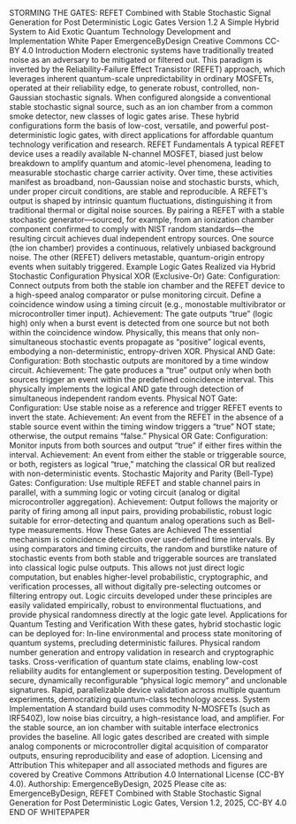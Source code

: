STORMING THE GATES: REFET Combined with Stable Stochastic Signal Generation for Post Deterministic Logic GatesVersion 1.2A Simple Hybrid System to Aid Exotic Quantum Technology Development and ImplementationWhite PaperEmergenceByDesignCreative Commons CC-BY 4.0IntroductionModern electronic systems have traditionally treated noise as an adversary to be mitigated or filtered out. This paradigm is inverted by the Reliability-Failure Effect Transistor (REFET) approach, which leverages inherent quantum-scale unpredictability in ordinary MOSFETs, operated at their reliability edge, to generate robust, controlled, non-Gaussian stochastic signals. When configured alongside a conventional stable stochastic signal source, such as an ion chamber from a common smoke detector, new classes of logic gates arise. These hybrid configurations form the basis of low-cost, versatile, and powerful post-deterministic logic gates, with direct applications for affordable quantum technology verification and research.REFET FundamentalsA typical REFET device uses a readily available N-channel MOSFET, biased just below breakdown to amplify quantum and atomic-level phenomena, leading to measurable stochastic charge carrier activity. Over time, these activities manifest as broadband, non-Gaussian noise and stochastic bursts, which, under proper circuit conditions, are stable and reproducible. A REFET’s output is shaped by intrinsic quantum fluctuations, distinguishing it from traditional thermal or digital noise sources.By pairing a REFET with a stable stochastic generator—sourced, for example, from an ionization chamber component confirmed to comply with NIST random standards—the resulting circuit achieves dual independent entropy sources. One source (the ion chamber) provides a continuous, relatively unbiased background noise. The other (REFET) delivers metastable, quantum-origin entropy events when suitably triggered.Example Logic Gates Realized via Hybrid Stochastic ConfigurationPhysical XOR (Exclusive-Or) Gate:Configuration:Connect outputs from both the stable ion chamber and the REFET device to a high-speed analog comparator or pulse monitoring circuit.Define a coincidence window using a timing circuit (e.g., monostable multivibrator or microcontroller timer input).Achievement:The gate outputs “true” (logic high) only when a burst event is detected from one source but not both within the coincidence window.Physically, this means that only non-simultaneous stochastic events propagate as “positive” logical events, embodying a non-deterministic, entropy-driven XOR.Physical AND Gate:Configuration:Both stochastic outputs are monitored by a time window circuit.Achievement:The gate produces a “true” output only when both sources trigger an event within the predefined coincidence interval.This physically implements the logical AND gate through detection of simultaneous independent random events.Physical NOT Gate:Configuration:Use stable noise as a reference and trigger REFET events to invert the state.Achievement:An event from the REFET in the absence of a stable source event within the timing window triggers a “true” NOT state; otherwise, the output remains “false.”Physical OR Gate:Configuration:Monitor inputs from both sources and output “true” if either fires within the interval.Achievement:An event from either the stable or triggerable source, or both, registers as logical “true,” matching the classical OR but realized with non-deterministic events.Stochastic Majority and Parity (Bell-Type) Gates:Configuration:Use multiple REFET and stable channel pairs in parallel, with a summing logic or voting circuit (analog or digital microcontroller aggregation).Achievement:Output follows the majority or parity of firing among all input pairs, providing probabilistic, robust logic suitable for error-detecting and quantum analog operations such as Bell-type measurements.How These Gates are AchievedThe essential mechanism is coincidence detection over user-defined time intervals. By using comparators and timing circuits, the random and burstlike nature of stochastic events from both stable and triggerable sources are translated into classical logic pulse outputs. This allows not just direct logic computation, but enables higher-level probabilistic, cryptographic, and verification processes, all without digitally pre-selecting outcomes or filtering entropy out. Logic circuits developed under these principles are easily validated empirically, robust to environmental fluctuations, and provide physical randomness directly at the logic gate level.Applications for Quantum Testing and VerificationWith these gates, hybrid stochastic logic can be deployed for:In-line environmental and process state monitoring of quantum systems, precluding deterministic failures.Physical random number generation and entropy validation in research and cryptographic tasks.Cross-verification of quantum state claims, enabling low-cost reliability audits for entanglement or superposition testing.Development of secure, dynamically reconfigurable “physical logic memory” and unclonable signatures.Rapid, parallelizable device validation across multiple quantum experiments, democratizing quantum-class technology access.System ImplementationA standard build uses commodity N-MOSFETs (such as IRF540Z), low noise bias circuitry, a high-resistance load, and amplifier. For the stable source, an ion chamber with suitable interface electronics provides the baseline. All logic gates described are created with simple analog components or microcontroller digital acquisition of comparator outputs, ensuring reproducibility and ease of adoption.Licensing and AttributionThis whitepaper and all associated methods and figures are covered by Creative Commons Attribution 4.0 International License (CC-BY 4.0).Authorship: EmergenceByDesign, 2025Please cite as:EmergenceByDesign, REFET Combined with Stable Stochastic Signal Generation for Post Deterministic Logic Gates, Version 1.2, 2025, CC-BY 4.0END OF WHITEPAPER